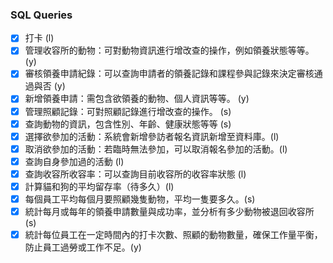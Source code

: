### SQL Queries
- [x] 打卡 (l)
- [x] 管理收容所的動物：可對動物資訊進行增改查的操作，例如領養狀態等等。 (y)
- [x] 審核領養申請紀錄：可以查詢申請者的領養記錄和課程參與記錄來決定審核通過與否 (y)
- [x] 新增領養申請：需包含欲領養的動物、個人資訊等等。 (y)
- [x] 管理照顧記錄：可對照顧記錄進行增改查的操作。 (s)
- [x] 查詢動物的資訊，包含性別、年齡、健康狀態等等 (s)
- [x] 選擇欲參加的活動：系統會新增參訪者報名資訊新增至資料庫。(l)
- [x] 取消欲參加的活動：若臨時無法參加，可以取消報名參加的活動。(l) 
- [x] 查詢自身參加過的活動 (l)
- [x] 查詢收容所收容率：可以查詢目前收容所的收容率狀態 (l)
- [x] 計算貓和狗的平均留存率（待多久）(l)
- [x] 每個員工平均每個月要照顧幾隻動物，平均一隻要多久。(s)
- [x] 統計每月或每年的領養申請數量與成功率，並分析有多少動物被退回收容所 (s)
- [x] 統計每位員工在一定時間內的打卡次數、照顧的動物數量，確保工作量平衡，防止員工過勞或工作不足。(y)
